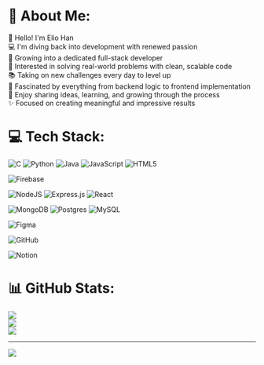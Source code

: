 # 💫 About Me:
👋 Hello! I'm Elio Han<br>💻 I'm diving back into development with renewed passion  <br>🚀 Growing into a dedicated full-stack developer  <br>🎯 Interested in solving real-world problems with clean, scalable code  <br>📚 Taking on new challenges every day to level up  <br>🧠 Fascinated by everything from backend logic to frontend implementation  <br>💬 Enjoy sharing ideas, learning, and growing through the process  <br>✨ Focused on creating meaningful and impressive results


# 💻 Tech Stack:
![C](https://img.shields.io/badge/c-%2300599C.svg?style=flat&logo=c&logoColor=white) 
![Python](https://img.shields.io/badge/python-3670A0?style=flat&logo=python&logoColor=ffdd54) 
![Java](https://img.shields.io/badge/java-%23ED8B00.svg?style=flat&logo=openjdk&logoColor=white) 
![JavaScript](https://img.shields.io/badge/javascript-%23323330.svg?style=flat&logo=javascript&logoColor=%23F7DF1E) 
![HTML5](https://img.shields.io/badge/html5-%23E34F26.svg?style=flat&logo=html5&logoColor=white) 

![Firebase](https://img.shields.io/badge/firebase-%23039BE5.svg?style=flat&logo=firebase)

![NodeJS](https://img.shields.io/badge/node.js-6DA55F?style=flat&logo=node.js&logoColor=white) 
![Express.js](https://img.shields.io/badge/express.js-%23404d59.svg?style=flat&logo=express&logoColor=%2361DAFB) 
![React](https://img.shields.io/badge/react-%2320232a.svg?style=flat&logo=react&logoColor=%2361DAFB)

![MongoDB](https://img.shields.io/badge/MongoDB-%234ea94b.svg?style=flat&logo=mongodb&logoColor=white) 
![Postgres](https://img.shields.io/badge/postgres-%23316192.svg?style=flat&logo=postgresql&logoColor=white) 
![MySQL](https://img.shields.io/badge/mysql-%2300f.svg?style=flat&logo=mysql&logoColor=white)

![Figma](https://img.shields.io/badge/figma-%23F24E1E.svg?style=flat&logo=figma&logoColor=white)

![GitHub](https://img.shields.io/badge/github-%23121011.svg?style=flat&logo=github&logoColor=white)

![Notion](https://img.shields.io/badge/Notion-%23000000.svg?style=flat&logo=notion&logoColor=white)


# 📊 GitHub Stats:
![](https://github-readme-stats.vercel.app/api?username=Elio-Han&theme=material-palenight&hide_border=false&include_all_commits=false&count_private=false)<br/>
![](https://nirzak-streak-stats.vercel.app/?user=Elio-Han&theme=material-palenight&hide_border=false)<br/>
![](https://github-readme-stats.vercel.app/api/top-langs/?username=Elio-Han&theme=material-palenight&hide_border=false&include_all_commits=false&count_private=false&layout=compact)

---
[![](https://visitcount.itsvg.in/api?id=Elio-Han&icon=0&color=0)](https://visitcount.itsvg.in)

<!-- Proudly created with GPRM ( https://gprm.itsvg.in ) -->
